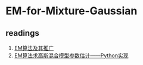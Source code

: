 # EM-for-Mixture-Gaussian

## readings

1. [EM算法及其推广](http://www.hankcs.com/ml/em-algorithm-and-its-generalization.html)
2. [EM算法求高斯混合模型参数估计——Python实现](https://blog.csdn.net/chasdmeng/article/details/38709063)
